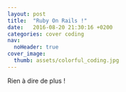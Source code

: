```yaml
---
layout: post
title:  "Ruby On Rails !"
date:   2016-08-20 21:30:16 +0200
categories: cover coding
nav:
  noHeader: true
cover_image:
  thumb: assets/colorful_coding.jpg
---
```


Rien à dire de plus !
